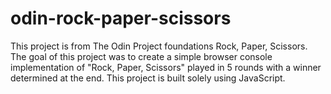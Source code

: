 # odin-rock-paper-scissors

This project is from The Odin Project foundations Rock, Paper, Scissors. The goal of this project was to create a simple browser console implementation of "Rock, Paper, 
Scissors" played in 5 rounds with a winner determined at the end. This project is built solely using JavaScript. 
